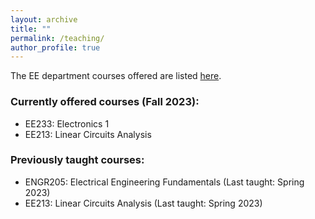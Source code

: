 ```yaml
---
layout: archive
title: ""
permalink: /teaching/
author_profile: true
---
```


The EE department courses offered are listed [here](https://kuweb.ku.edu.kw/COEP/EngineeringPrograms/ElecEng/CourseCatalog/index.htm).

### Currently offered courses (Fall 2023):
- EE233: Electronics 1
- EE213: Linear Circuits Analysis


### Previously taught courses:
- ENGR205: Electrical Engineering Fundamentals (Last taught: Spring 2023)
- EE213: Linear Circuits Analysis (Last taught: Spring 2023)